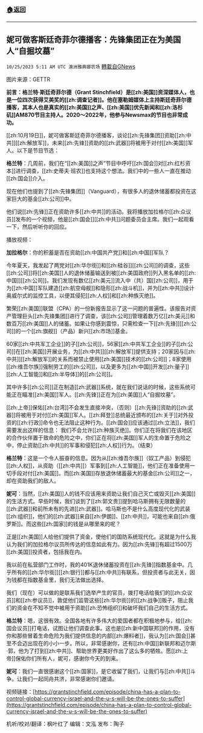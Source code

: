 ###  [:house:返回](README.md)
---


## 妮可做客斯廷奇菲尔德播客：先锋集团正在为美国人“自掘坟墓”   
`10/25/2023 5:11 AM UTC 澳洲雅典娜农场` [轉載自GNews](https://gnews.org/articles/1877408)

图片来源：GETTR

**前言：格兰特·斯廷奇菲尔德（Grant Stinchfield）是[[zh:美国]]资深媒体人，也是一位四次获得艾美奖的[[zh:调查记者]]。他在塞勒姆媒体上主持斯廷奇菲尔德播客，其本人也是真实的[[zh:美国]]之声、[[zh:美国]]优先新闻和[[zh:洛杉矶]]AM870节目主持人。2020～2022年，他参与Newsmax的节目也非常成功。**

[[zh:10月19日]]，妮可做客斯廷奇菲尔德播客，谈论[[zh:先锋集团]]资助[[zh:中共]][[zh:解放军]]，未来[[zh:先锋]]资助的[[zh:武器]]将被用于对付[[zh:美国]]军人。以下是节目节选：

**格兰特**：几周前，我们在“[[zh:美国]]之声”节目中呼吁[[zh:国会]]对[[zh:红杉资本]]进行调查，[[zh:史蒂夫·班农]]也支持这个想法。我们中的一些人一直在推动[[zh:国会]]介入。

现在他们也提到了[[zh:先锋集团]]（Vanguard），有很多人的退休储蓄都投资在这家巨大的基金[[zh:公司]]中。

他们说[[zh:先锋]]正在资助许多[[zh:中共]]的活动。我将播放加拉格尔[[zh:众议员]]发布的一个视频，他是[[zh:国会]][[zh:中共]]问题委员会主席。我们一起观看一下，然后听听你的回应。

播放视频：

**加拉格尔**：你的积蓄是否在资助[[zh:中国共产党]]和[[zh:中国]]军队？ 

今年夏天，我发起了两党对[[zh:华尔街]]和[[zh:硅谷]][[zh:公司]]的调查，这些[[zh:公司]]将[[zh:美国]]人的退休储蓄输送到被[[zh:美国政府]]列入黑名单的[[zh:中国]][[zh:公司]]。我们发现有数亿[[zh:美元]]流入中（共）国[[zh:公司]]，用于为[[zh:中国]]军队建造[[zh:航空母舰]]和隐形[[zh:战斗机]]，并为[[zh:中共]]设计奥威尔式的监控工具，以便其侵犯[[zh:人权]]和[[zh:种族灭绝]]。

繁荣[[zh:美国]]联盟（CPA）的一份新报告显示了这一问题的普遍性。该报告对资产管理巨头[[zh:先锋集团]]进行了调查，该[[zh:公司]]管理着数万亿[[zh:美元]]和数百万[[zh:美国]]人的储蓄。如果让你感到震惊，只需检查一下[[zh:先锋]][[zh:公司]]的一个[[zh:旗舰]]（产品）新兴[[zh:市场]]基金。

60家[[zh:中共军工企业]]的子[[zh:公司]]，56家[[zh:中共军工企业]]的子[[zh:公司]]在[[zh:美国]]开展业务，为[[zh:中共]][[zh:解放军]]提供支持；20家因与[[zh:中共]][[zh:解放军]]的关系而被禁止使用[[zh:美国]]技术的[[zh:公司]]；8家使用[[zh:维吾尔族]]强制劳工的[[zh:公司]]，以及更多为[[zh:中国]]开发[[zh:量子]][[zh:人工智能]]和[[zh:半导体]]的[[zh:公司]]。

其中许多[[zh:公司]]正在制造[[zh:武器]]系统，就在我们说话的时候，这些系统可能正在瞄准[[zh:美国]]军人。[[zh:先锋]]正在为[[zh:美国]]人“自掘坟墓”。

[[zh:上帝]]保佑[[zh:台湾]]不会发生直接冲突，（否则）[[zh:先锋]]资助的[[zh:武器]]将被用于对付[[zh:美国]]军人。[[zh:拜登]]总统最近颁布的[[zh:关于]]对外投资的[[zh:行政]]命令也无法阻止这种行为。[[zh:国会]]应该通过[[zh:立法]]，我们需要发出这样的信息：
我们不会允许[[zh:种族灭绝]]。你们正在将我们在该地区的合作伙伴置于致命的危险之中，你们正在将[[zh:美国]]军人的生命置于危险之中，停止资助[[zh:中共]]的军事和侵犯[[zh:人权]]行为。（结束）

**格兰特**：这是一个令人振奋的信息。因为从[[zh:维吾尔族]]（奴工产品）到侵犯[[zh:人权]]，从资助（[[zh:中共]]）军事到[[zh:人工智能]]，他们正在准备使用一切手段对付[[zh:美国]]。而[[zh:美国]]存放退休储蓄最大的基金[[zh:公司]]之一，却在资助我们的敌人。

**妮可**：当然，[[zh:美国]]人的钱不应该用来资助让我们自己灭亡或毁灭[[zh:美国]]的生活方式。早些时候，我们谈到了[[zh:郭文贵]]提到哈马斯拥有无限数量的[[zh:武器]]和前所未有的先进[[zh:武器]]。哈马斯也不是什么高度现代化的武装[[zh:组织]]，他们的[[zh:武器]]来自[[zh:伊朗]]、[[zh:中共]]，可能也来自[[zh:俄罗斯]]。而这些[[zh:国家]]的钱是从哪里来的呢？

正是[[zh:美国]]人给他们提供了资金，使他们的国防系统现代化。这就是为什么我认为我们的加拉格尔议员所传达的信息如此有力。因为[[zh:先锋]]有超过1500万[[zh:美国]]投资者，包括我在内。

我以前在私营部门工作时，我的401K退休储蓄投资在[[zh:先锋]]指数基金中。几乎所有的[[zh:华尔街]][[zh:银行]]都与[[zh:中共]]有联系，但投资者与此无关，因为钱都在指数基金里，我们无法做出选择。

我们（现在）可以做的是联系我们选举产生的官员，拨打电话给我们的[[zh:众议员]]和[[zh:参议员]]，敦促他们监管这些[[zh:华尔街]]的[[zh:战争]]贩子，阻止我们的资金在不知不觉中被用于资助[[zh:恐怖组织]]和破坏我们自己的生活方式。

**格兰特**：嗯，这很有效。全国各地有许多伟大的爱国者都在积极地参与，给[[zh:国会议员]]打电话，试图让他们调查此事。这也是[[zh:新中国联邦]]的作用，没有你和那些冒着生命危险为我们提供信息的内部[[zh:爆料者]]，我认为[[zh:国会]]甚至不会迈出现在的小小一步。所以，非常感谢你，还有[[zh:中国]]新联邦和迈尔斯·郭，他为了打到[[zh:中共]]、帮助世界更美好作出了这么多的牺牲。愿[[zh:上帝]]保佑你们所有人，妮可，感谢你今天的到来。 

**妮可**：我们一直很感谢这个[[zh:国家]]，是它收留了我们，让我们与[[zh:中共]]斗争。让我们一起同舟共济，非常感谢你们邀请。

视频链接：[https://grantstinchfield.com/episode/china-has-a-plan-to-control-global-currency-israel-and-the-u-s-will-be-the-ones-to-suffer](https://grantstinchfield.com/episode/china-has-a-plan-to-control-global-currency-israel-and-the-u-s-will-be-the-ones-to-suffer)  

机听/校对/翻译：枫叶红了  编辑：文泓  发布：陶子

